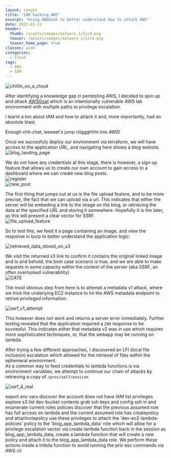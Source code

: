 ```yaml
---
layout: single
title: "IAM hacking AWS"
excerpt: "Using AWSGoat to better understand how to attack AWS"
date: 2023-01-21
header:
  thumb: /assets/images/malware_1/1ic4.png
  teaser: /assets/images/malware_1/1ic4.png
  teaser_home_page: true
classes: wide
categories:
  - Cloud
tags:
  - AWS
  - IAM
---
```



![chillin_on_a_cloud](/assets/images/AWS_1/chillin_on_cloud.jpg)

After identifying a knowledge gap in pentesting AWS, I decided to spin up and attack [AWSGoat](https://github.com/ine-labs/AWSGoat) which is an intentionally vulnerable AWS lab environment with multiple paths to privilege escalation.  

I learnt a ton about IAM and how to attack it and, more importantly, had an absolute blast.  

Enough chit-chat, leeeeet's jump riiiggghhht into AWS!  

Once we succesfuly deploy our environment via terraform, we will have access to the application URL, and navigating here shows a blog website.  
![blog_landing_page](/assets/images/AWS_1/Blog_landing_page.jpg)

We do not have any credentials at this stage, there is however, a sign up feature that allows us to create our own account to gain access to a dashboard where we can create new blog posts.    
![register](/assets/images/AWS_1/Sign_up.jpg)  
![new_post](/assets/images/AWS_1/newpost.jpg)  

The first thing that jumps out at us is the file upload feature, and to be more precise, the fact that we can upload via a url. This indicates that either the server will be embeding a link to the image on the blog, or retrieving the data at the specified URL and storing it somewhere. Hopefully it is the later, as this will present a clear vector for SSRF.  
![file_upload_feature](/assets/images/AWS_1/fileupload.jpg)  

So to test this, we feed it a page containing an image, and view the response in burp to better understand the application logic:

![retrieved_data_stored_on_s3](/assets/images/AWS_1/upload_url_feature.jpg)  

We visit the returned s3 link to confirm it contains the original linked image and lo and behold, the best case scenario is true, and we are able to make requests in some capacity within the context of the server (aka SSRF, an often overlooked vulnerability)  
![CATE](/assets/images/AWS_1/kitten_image.jpg)  

The most obvious step from here is to attempt a metadata v1 attack, where we trick the underlying EC2 instance to hit the AWS metadata endpoint to retrive privileged information.

![ssrf_v1_attempt](/assets/images/AWS_1/ssrf_v1_attempt.jpg)  

This however does not work and returns a server error immediately. Further testing revealed that the application required a `200` response to be suvvesful. This indicates either that metadata v2 was in use which requires more sophisticated techniques, or, that the webapp may be running on lambda.  

After trying a few different approaches, I discovered an LFI (local file inclusion) escalation which allowed for the retrieval of files within the ephemeral environment.  
As a common way to feed credentials to lambda functions is via environment variables, we attempt to continue our chain of attacks by retrieving a copy of `/proc/self/environ`

![ssrf_4_real](/assets/images/AWS_1/SSRF.JPG)

export env vars
discover the account does not have IAM list privileges
explore s3
list dev-bucket contents
grab ssh keys and config
ssh in and enumerate current roles policies
discover that the previous assumed role has full access on lambda and the current assumed role has createpolicy and attachrolepolicy
use these privileges to attach the 'dev-ec2-lambda-policies' policy to the 'blog_app_lambda_data' role which will allow for a privilege escalation vector via create lambda function
back in the session as blog_app_lambda_data, create a lambda function that will create a new policy and attach it to the blog_app_lambda_data role. We perform these actions inside a lmbda function to avoid running the priv esc commands via AWS cli

